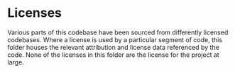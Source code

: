# Licenses

Various parts of this codebase have been sourced from differently licensed codebases.
Where a license is used by a particular segment of code, this folder houses the relevant attribution and license data referenced by the code. None of the licenses in this folder are the license for the project at large.
